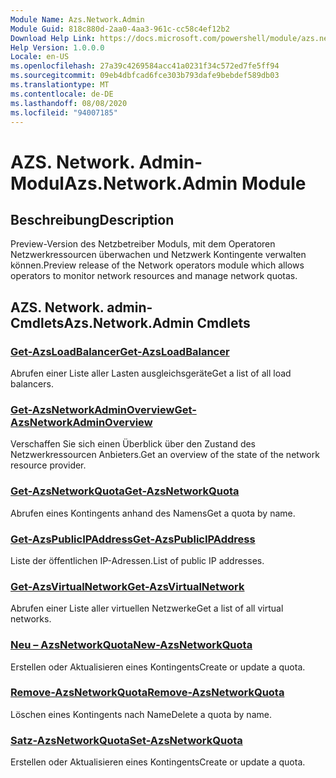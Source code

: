 ```yaml
---
Module Name: Azs.Network.Admin
Module Guid: 818c880d-2aa0-4aa3-961c-cc58c4ef12b2
Download Help Link: https://docs.microsoft.com/powershell/module/azs.network.admin
Help Version: 1.0.0.0
Locale: en-US
ms.openlocfilehash: 27a39c4269584acc41a0231f34c572ed7fe5ff94
ms.sourcegitcommit: 09eb4dbfcad6fce303b793dafe9bebdef589db03
ms.translationtype: MT
ms.contentlocale: de-DE
ms.lasthandoff: 08/08/2020
ms.locfileid: "94007185"
---
```

# <span data-ttu-id="ba6d5-101">AZS. Network. Admin-Modul</span><span class="sxs-lookup"><span data-stu-id="ba6d5-101">Azs.Network.Admin Module</span></span>
## <span data-ttu-id="ba6d5-102">Beschreibung</span><span class="sxs-lookup"><span data-stu-id="ba6d5-102">Description</span></span>
<span data-ttu-id="ba6d5-103">Preview-Version des Netzbetreiber Moduls, mit dem Operatoren Netzwerkressourcen überwachen und Netzwerk Kontingente verwalten können.</span><span class="sxs-lookup"><span data-stu-id="ba6d5-103">Preview release of the Network operators module which allows operators to monitor network resources and manage network quotas.</span></span>

## <span data-ttu-id="ba6d5-104">AZS. Network. admin-Cmdlets</span><span class="sxs-lookup"><span data-stu-id="ba6d5-104">Azs.Network.Admin Cmdlets</span></span>
### [<span data-ttu-id="ba6d5-105">Get-AzsLoadBalancer</span><span class="sxs-lookup"><span data-stu-id="ba6d5-105">Get-AzsLoadBalancer</span></span>](Get-AzsLoadBalancer.md)
<span data-ttu-id="ba6d5-106">Abrufen einer Liste aller Lasten ausgleichsgeräte</span><span class="sxs-lookup"><span data-stu-id="ba6d5-106">Get a list of all load balancers.</span></span>

### [<span data-ttu-id="ba6d5-107">Get-AzsNetworkAdminOverview</span><span class="sxs-lookup"><span data-stu-id="ba6d5-107">Get-AzsNetworkAdminOverview</span></span>](Get-AzsNetworkAdminOverview.md)
<span data-ttu-id="ba6d5-108">Verschaffen Sie sich einen Überblick über den Zustand des Netzwerkressourcen Anbieters.</span><span class="sxs-lookup"><span data-stu-id="ba6d5-108">Get an overview of the state of the network resource provider.</span></span>

### [<span data-ttu-id="ba6d5-109">Get-AzsNetworkQuota</span><span class="sxs-lookup"><span data-stu-id="ba6d5-109">Get-AzsNetworkQuota</span></span>](Get-AzsNetworkQuota.md)
<span data-ttu-id="ba6d5-110">Abrufen eines Kontingents anhand des Namens</span><span class="sxs-lookup"><span data-stu-id="ba6d5-110">Get a quota by name.</span></span>

### [<span data-ttu-id="ba6d5-111">Get-AzsPublicIPAddress</span><span class="sxs-lookup"><span data-stu-id="ba6d5-111">Get-AzsPublicIPAddress</span></span>](Get-AzsPublicIPAddress.md)
<span data-ttu-id="ba6d5-112">Liste der öffentlichen IP-Adressen.</span><span class="sxs-lookup"><span data-stu-id="ba6d5-112">List of public IP addresses.</span></span>

### [<span data-ttu-id="ba6d5-113">Get-AzsVirtualNetwork</span><span class="sxs-lookup"><span data-stu-id="ba6d5-113">Get-AzsVirtualNetwork</span></span>](Get-AzsVirtualNetwork.md)
<span data-ttu-id="ba6d5-114">Abrufen einer Liste aller virtuellen Netzwerke</span><span class="sxs-lookup"><span data-stu-id="ba6d5-114">Get a list of all virtual networks.</span></span>

### [<span data-ttu-id="ba6d5-115">Neu – AzsNetworkQuota</span><span class="sxs-lookup"><span data-stu-id="ba6d5-115">New-AzsNetworkQuota</span></span>](New-AzsNetworkQuota.md)
<span data-ttu-id="ba6d5-116">Erstellen oder Aktualisieren eines Kontingents</span><span class="sxs-lookup"><span data-stu-id="ba6d5-116">Create or update a quota.</span></span>

### [<span data-ttu-id="ba6d5-117">Remove-AzsNetworkQuota</span><span class="sxs-lookup"><span data-stu-id="ba6d5-117">Remove-AzsNetworkQuota</span></span>](Remove-AzsNetworkQuota.md)
<span data-ttu-id="ba6d5-118">Löschen eines Kontingents nach Name</span><span class="sxs-lookup"><span data-stu-id="ba6d5-118">Delete a quota by name.</span></span>

### [<span data-ttu-id="ba6d5-119">Satz-AzsNetworkQuota</span><span class="sxs-lookup"><span data-stu-id="ba6d5-119">Set-AzsNetworkQuota</span></span>](Set-AzsNetworkQuota.md)
<span data-ttu-id="ba6d5-120">Erstellen oder Aktualisieren eines Kontingents</span><span class="sxs-lookup"><span data-stu-id="ba6d5-120">Create or update a quota.</span></span>

